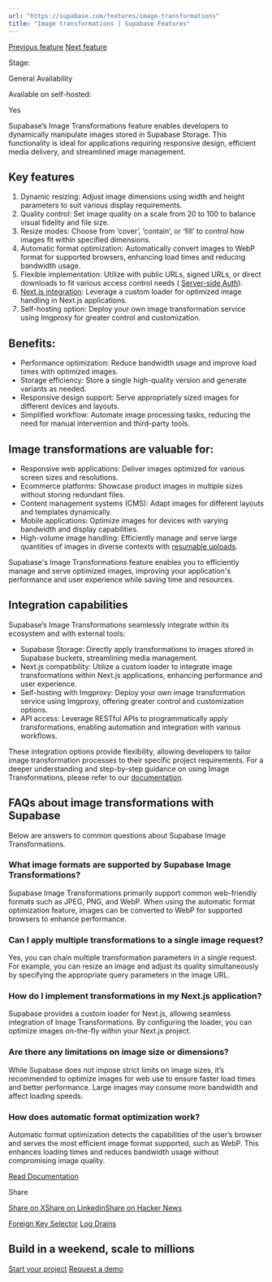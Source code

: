 ```yaml
---
url: "https://supabase.com/features/image-transformations"
title: "Image transformations | Supabase Features"
---
```


[Previous feature](https://supabase.com/features/foreign-key-selector) [Next feature](https://supabase.com/features/log-drains)

Stage:

General Availability

Available on self-hosted:

Yes

Supabase’s Image Transformations feature enables developers to dynamically manipulate images stored in Supabase Storage. This functionality is ideal for applications requiring responsive design, efficient media delivery, and streamlined image management.

## Key features

1. Dynamic resizing: Adjust image dimensions using width and height parameters to suit various display requirements.
2. Quality control: Set image quality on a scale from 20 to 100 to balance visual fidelity and file size.
3. Resize modes: Choose from ‘cover’, ‘contain’, or ‘fill’ to control how images fit within specified dimensions.
4. Automatic format optimization: Automatically convert images to WebP format for supported browsers, enhancing load times and reducing bandwidth usage.
5. Flexible implementation: Utilize with public URLs, signed URLs, or direct downloads to fit various access control needs ( [Server-side Auth](https://supabase.com/features/server-side-auth)).
6. [Next.js integration](https://supabase.com/nextjs): Leverage a custom loader for optimized image handling in Next.js applications.
7. Self-hosting option: Deploy your own image transformation service using Imgproxy for greater control and customization.

## Benefits:

- Performance optimization: Reduce bandwidth usage and improve load times with optimized images.
- Storage efficiency: Store a single high-quality version and generate variants as needed.
- Responsive design support: Serve appropriately sized images for different devices and layouts.
- Simplified workflow: Automate image processing tasks, reducing the need for manual intervention and third-party tools.

## Image transformations are valuable for:

- Responsive web applications: Deliver images optimized for various screen sizes and resolutions.
- Ecommerce platforms: Showcase product images in multiple sizes without storing redundant files.
- Content management systems (CMS): Adapt images for different layouts and templates dynamically.
- Mobile applications: Optimize images for devices with varying bandwidth and display capabilities.
- High-volume image handling: Efficiently manage and serve large quantities of images in diverse contexts with [resumable uploads](https://supabase.com/features/resumable-uploads).

Supabase's Image Transformations feature enables you to efficiently manage and serve optimized images, improving your application's performance and user experience while saving time and resources.

## Integration capabilities

Supabase’s Image Transformations seamlessly integrate within its ecosystem and with external tools:

- Supabase Storage: Directly apply transformations to images stored in Supabase buckets, streamlining media management.
- Next.js compatibility: Utilize a custom loader to integrate image transformations within Next.js applications, enhancing performance and user experience.
- Self-hosting with Imgproxy: Deploy your own image transformation service using Imgproxy, offering greater control and customization options.
- API access: Leverage RESTful APIs to programmatically apply transformations, enabling automation and integration with various workflows.

These integration options provide flexibility, allowing developers to tailor image transformation processes to their specific project requirements.
For a deeper understanding and step-by-step guidance on using Image Transformations, please refer to our [documentation](https://supabase.com/docs/guides/storage/image-transformations).

## FAQs about image transformations with Supabase

Below are answers to common questions about Supabase Image Transformations.

### What image formats are supported by Supabase Image Transformations?

Supabase Image Transformations primarily support common web-friendly formats such as JPEG, PNG, and WebP. When using the automatic format optimization feature, images can be converted to WebP for supported browsers to enhance performance.

### Can I apply multiple transformations to a single image request?

Yes, you can chain multiple transformation parameters in a single request. For example, you can resize an image and adjust its quality simultaneously by specifying the appropriate query parameters in the image URL.

### How do I implement transformations in my Next.js application?

Supabase provides a custom loader for Next.js, allowing seamless integration of Image Transformations. By configuring the loader, you can optimize images on-the-fly within your Next.js project.

### Are there any limitations on image size or dimensions?

While Supabase does not impose strict limits on image sizes, it’s recommended to optimize images for web use to ensure faster load times and better performance. Large images may consume more bandwidth and affect loading speeds.

### How does automatic format optimization work?

Automatic format optimization detects the capabilities of the user’s browser and serves the most efficient image format supported, such as WebP. This enhances loading times and reduces bandwidth usage without compromising image quality.

[Read Documentation](https://supabase.com/docs/guides/storage/image-transformations)

Share

[Share on X](https://twitter.com/intent/tweet?url=https%3A%2F%2Fsupabase.com%2Ffeatures%2Fimage-transformations&text=Image%20transformations%20%7C%20Supabase%20Features)[Share on Linkedin](https://www.linkedin.com/shareArticle?url=https%3A%2F%2Fsupabase.com%2Ffeatures%2Fimage-transformations&text=Image%20transformations%20%7C%20Supabase%20Features)[Share on Hacker News](https://news.ycombinator.com/submitlink?u=https%3A%2F%2Fsupabase.com%2Ffeatures%2Fimage-transformations&t=Image%20transformations%20%7C%20Supabase%20Features)

[Foreign Key Selector](https://supabase.com/features/foreign-key-selector) [Log Drains](https://supabase.com/features/log-drains)

## Build in a weekend, scale to millions

[Start your project](https://supabase.com/dashboard) [Request a demo](https://supabase.com/contact/sales)